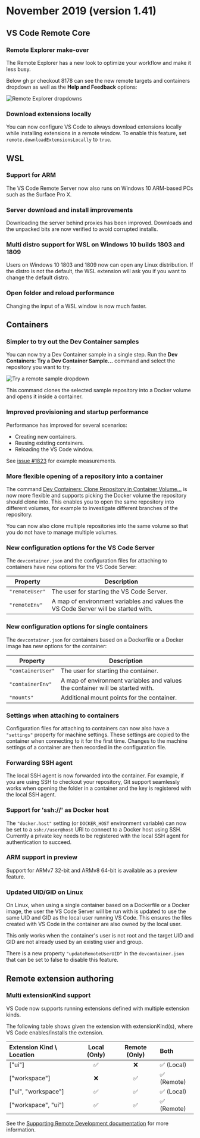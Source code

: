 # November 2019 (version 1.41)

## VS Code Remote Core

### Remote Explorer make-over

The Remote Explorer has a new look to optimize your workflow and make it less busy.

Below gh pr checkout 8178 can see the new remote targets and containers dropdown as well as the **Help and Feedback** options:

![Remote Explorer dropdowns](images/1_41/remote-explorer.gif)

### Download extensions locally

You can now configure VS Code to always download extensions locally while installing extensions in a remote window. To enable this feature, set `remote.downloadExtensionsLocally` to `true`.

## WSL

### Support for ARM

The VS Code Remote Server now also runs on Windows 10 ARM-based PCs such as the Surface Pro X.

### Server download and install improvements

Downloading the server behind proxies has been improved. Downloads and the unpacked bits are now verified to avoid corrupted installs.

### Multi distro support for WSL on Windows 10 builds 1803 and 1809

Users on Windows 10 1803 and 1809 now can open any Linux distribution. If the distro is not the default, the WSL extension will ask you if you want to change the default distro.

### Open folder and reload performance

Changing the input of a WSL window is now much faster.

## Containers

### Simpler to try out the Dev Container samples

You can now try a Dev Container sample in a single step. Run the **Dev Containers: Try a Dev Container Sample...** command and select the repository you want to try.

![Try a remote sample dropdown](images/1_41/remote-try-sample.png)

This command clones the selected sample repository into a Docker volume and opens it inside a container.

### Improved provisioning and startup performance

Performance has improved for several scenarios:

* Creating new containers.
* Reusing existing containers.
* Reloading the VS Code window.

See [issue #1823](https://github.com/microsoft/vscode-remote-release/issues/1823#issuecomment-557157018) for example measurements.

### More flexible opening of a repository into a container

The command [Dev Containers: Clone Repository in Container Volume...](https://code.visualstudio.com/docs/devcontainers/containers#_quick-start-open-a-public-git-repository-in-an-isolated-container-volume) is now more flexible and supports picking the Docker volume the repository should clone into. This enables you to open the same repository into different volumes, for example to investigate different branches of the repository.

You can now also clone multiple repositories into the same volume so that you do not have to manage multiple volumes.

### New configuration options for the VS Code Server

The `devcontainer.json` and the configuration files for attaching to containers have new options for the VS Code Server:

Property | Description
-|-
`"remoteUser"` | The user for starting the VS Code Server.
`"remoteEnv"` | A map of environment variables and values the VS Code Server will be started with.

### New configuration options for single containers

The `devcontainer.json` for containers based on a Dockerfile or a Docker image has new options for the container:

Property | Description
-|-
`"containerUser"` | The user for starting the container.
`"containerEnv"` | A map of environment variables and values the container will be started with.
`"mounts"` | Additional mount points for the container.

### Settings when attaching to containers

Configuration files for attaching to containers can now also have a `"settings"` property for machine settings. These settings are copied to the container when connecting to it for the first time. Changes to the machine settings of a container are then recorded in the configuration file.

### Forwarding SSH agent

The local SSH agent is now forwarded into the container. For example, if you are using SSH to checkout your repository, Git support seamlessly works when opening the folder in a container and the key is registered with the local SSH agent.

### Support for 'ssh://' as Docker host

The `"docker.host"` setting (or `DOCKER_HOST` environment variable) can now be set to a `ssh://user@host` URI to connect to a Docker host using SSH. Currently a private key needs to be registered with the local SSH agent for authentication to succeed.

### ARM support in preview

Support for ARMv7 32-bit and ARMv8 64-bit is available as a preview feature.

### Updated UID/GID on Linux

On Linux, when using a single container based on a Dockerfile or a Docker image, the user the VS Code Server will be run with is updated to use the same UID and GID as the local user running VS Code. This ensures the files created with VS Code in the container are also owned by the local user.

This only works when the container's user is not root and the target UID and GID are not already used by an existing user and group.

There is a new property `"updateRemoteUserUID"` in the `devcontainer.json ` that can be set to false to disable this feature.

## Remote extension authoring

### Multi extensionKind support

VS Code now supports running extensions defined with multiple extension kinds.

The following table shows given the extension with extensionKind(s), where VS Code enables/installs the extension.

| Extension Kind \ Location   | Local (Only) | Remote (Only)     | Both |
| :---        |    :----:   |          :----:   | :---   |
|    ["ui"]  |  ✅        | ❌    | ✅ (Local) |
| ["workspace"]   | ❌        | ✅     | ✅ (Remote) |
| ["ui", "workspace"]   | ✅       | ✅     | ✅ (Local) |
| ["workspace", "ui"]   | ✅       | ✅     | ✅ (Remote) |

See the [Supporting Remote Development documentation](https://code.visualstudio.com/api/advanced-topics/remote-extensions#incorrect-execution-location) for more information.
